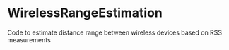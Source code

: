 # WirelessRangeEstimation
Code to estimate distance range between wireless devices based on RSS measurements
